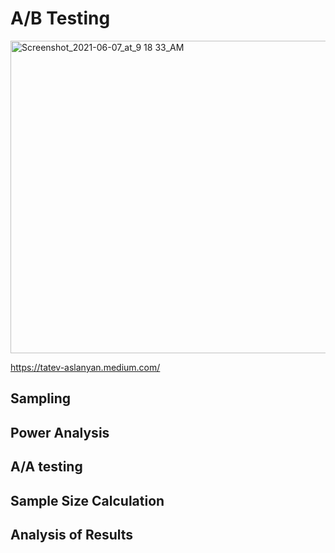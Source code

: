 

# A/B Testing
<img alt="Screenshot_2021-06-07_at_9 18 33_AM" src="https://user-images.githubusercontent.com/76843403/130661485-8500fcd0-c41e-4899-b6bf-38964fb8257c.jpeg" width="800" height="500">

https://tatev-aslanyan.medium.com/

## Sampling

## Power Analysis

## A/A testing 

## Sample Size Calculation

## Analysis of Results
